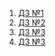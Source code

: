 1. [ДЗ №1](https://github.com/ylabio/react-webinar-3/pull/27)
2. [ДЗ №2](https://github.com/ylabio/react-webinar-3/pull/144)
3. [ДЗ №3](https://github.com/ylabio/react-webinar-3/pull/297)
4. [ДЗ №3](https://github.com/ylabio/react-webinar-3/pull/313)
